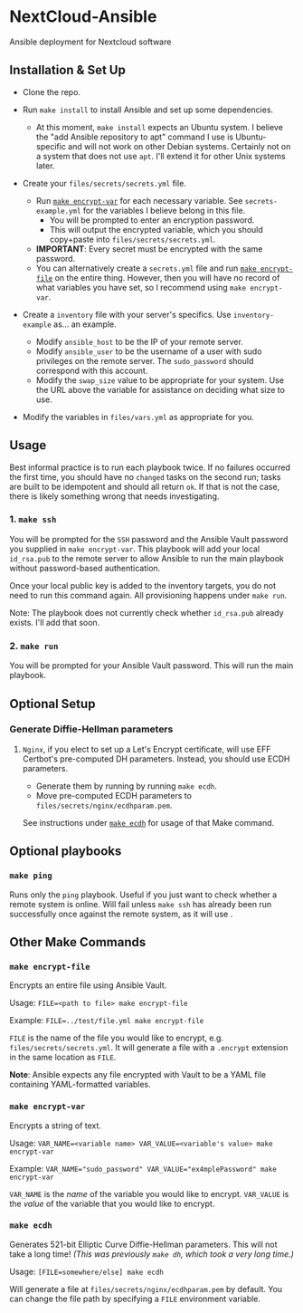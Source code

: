 # NextCloud-Ansible

Ansible deployment for Nextcloud software

## Installation & Set Up

- Clone the repo.

- Run `make install` to install Ansible and set up some dependencies.
  - At this moment, `make install` expects an Ubuntu system. I believe the "add Ansible repository to apt" command I use is Ubuntu-specific and will not work on other Debian systems. Certainly not on a system that does not use `apt`. I'll extend it for other Unix systems later.

- Create your `files/secrets/secrets.yml` file.
  - Run [`make encrypt-var`](#make-encrypt-var) for each necessary variable. See `secrets-example.yml` for the variables I believe belong in this file.
    - You will be prompted to enter an encryption password.
    - This will output the encrypted variable, which you should copy+paste into `files/secrets/secrets.yml`.
  - __IMPORTANT__: Every secret must be encrypted with the same password.
  - You can alternatively create a `secrets.yml` file and run [`make encrypt-file`](#make-encrypt-file) on the entire thing. However, then you will have no record of what variables you have set, so I recommend using `make encrypt-var`.

- Create a `inventory` file with your server's specifics. Use `inventory-example` as... an example.
  - Modify `ansible_host` to be the IP of your remote server.
  - Modify `ansible_user` to be the username of a user with sudo privileges on the remote server. The `sudo_password` should correspond with this account.
  - Modify the `swap_size` value to be appropriate for your system. Use the URL above the variable for assistance on deciding what size to use.

- Modify the variables in `files/vars.yml` as appropriate for you.

## Usage

Best informal practice is to run each playbook twice. If no failures occurred the first time, you should have no `changed` tasks on the second run; tasks are built to be idempotent and should all return `ok`. If that is not the case, there is likely something wrong that needs investigating.

### 1. `make ssh`

You will be prompted for the `SSH` password and the Ansible Vault password you supplied in `make encrypt-var`. This playbook will add your local `id_rsa.pub` to the remote server to allow Ansible to run the main playbook without password-based authentication.

Once your local public key is added to the inventory targets, you do not need to run this command again. All provisioning happens under `make run`.

Note: The playbook does not currently check whether `id_rsa.pub` already exists. I'll add that soon.

### 2. `make run`

You will be prompted for your Ansible Vault password. This will run the main playbook.

## Optional Setup

### Generate Diffie-Hellman parameters

1. `Nginx`, if you elect to set up a Let's Encrypt certificate, will use EFF Certbot's pre-computed DH parameters. Instead, you should use ECDH parameters.
    - Generate them by running by running `make ecdh`.
    - Move pre-computed ECDH parameters to `files/secrets/nginx/ecdhparam.pem`.

   See instructions under [`make ecdh`](#make-ecdh) for usage of that Make command.

## Optional playbooks

### `make ping`

Runs only the `ping` playbook. Useful if you just want to check whether a remote system is online. Will fail unless `make ssh` has already been run successfully once against the remote system, as it will use .

## Other Make Commands

### `make encrypt-file`

Encrypts an entire file using Ansible Vault.

Usage: `FILE=<path to file> make encrypt-file`

Example: `FILE=../test/file.yml make encrypt-file`

`FILE` is the name of the file you would like to encrypt, e.g. `files/secrets/secrets.yml`. It will generate a file with a `.encrypt` extension in the same location as `FILE`.

__Note__: Ansible expects any file encrypted with Vault to be a YAML file containing YAML-formatted variables.

### `make encrypt-var`

Encrypts a string of text.

Usage: `VAR_NAME=<variable name> VAR_VALUE=<variable's value> make encrypt-var`

Example: `VAR_NAME="sudo_password" VAR_VALUE="ex4mplePassword" make encrypt-var`

`VAR_NAME` is the _name_ of the variable you would like to encrypt. `VAR_VALUE` is the _value_ of the variable that you would like to encrypt.

### `make ecdh`

Generates 521-bit Elliptic Curve Diffie-Hellman parameters. This will not take a long time! _(This was previously `make dh`, which took a very long time.)_

Usage: `[FILE=somewhere/else] make ecdh`

Will generate a file at `files/secrets/nginx/ecdhparam.pem` by default. You can change the file path by specifying a `FILE` environment variable.
